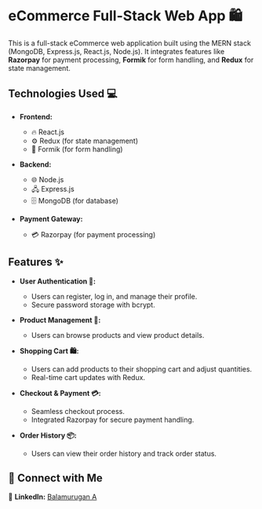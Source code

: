 # eCommerce Full-Stack Web App 🛍️

This is a full-stack eCommerce web application built using the MERN stack (MongoDB, Express.js, React.js, Node.js). It integrates features like **Razorpay** for payment processing, **Formik** for form handling, and **Redux** for state management.

## Technologies Used 💻

- **Frontend:**
  - 🔥 React.js
  - ⚙️ Redux (for state management)
  - 📝 Formik (for form handling)
  
- **Backend:**
  - 🌐 Node.js
  - 🖧 Express.js
  - 🗄️ MongoDB (for database)

- **Payment Gateway:**
  - 💳 Razorpay (for payment processing)

## Features ✨

- **User Authentication 🔐:**
  - Users can register, log in, and manage their profile.
  - Secure password storage with bcrypt.

- **Product Management 🛒:**
  - Users can browse products and view product details.
  
- **Shopping Cart 🛍️:**
  - Users can add products to their shopping cart and adjust quantities.
  - Real-time cart updates with Redux.

- **Checkout & Payment 💳:**
  - Seamless checkout process.
  - Integrated Razorpay for secure payment handling.

- **Order History 📦:**
  - Users can view their order history and track order status.

## 🤝 Connect with Me

💼 **LinkedIn:** [Balamurugan A](https://www.linkedin.com/in/balamurugan-a/)<br>

